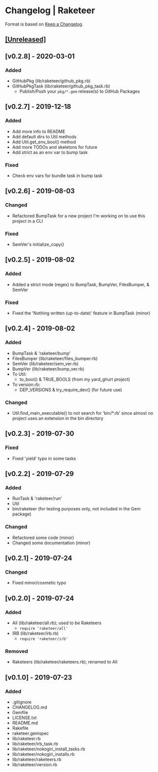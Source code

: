 # Changelog | Raketeer

Format is based on [Keep a Changelog](https://keepachangelog.com/en/1.0.0/).

## [[Unreleased]](https://github.com/esotericpig/raketeer/compare/v0.2.8...master)

## [v0.2.8] - 2020-03-01
### Added
- GitHubPkg (lib/raketeer/github_pkg.rb)
- GitHubPkgTask (lib/raketeer/github_pkg_task.rb)
    - Publish/Push your `pkg/*.gem` release(s) to GitHub Packages

## [v0.2.7] - 2019-12-18
### Added
- Add more info to README
- Add default dirs to Util methods
- Add Util.get_env_bool() method
- Add more TODOs and skeletons for future
- Add strict as an env var to bump task

### Fixed
- Check env vars for bundle task in bump task

## [v0.2.6] - 2019-08-03
### Changed
- Refactored BumpTask for a new project I'm working on to use this project in a CLI

### Fixed
- SemVer's initialize_copy()

## [v0.2.5] - 2019-08-02
### Added
- Added a strict mode (regex) to BumpTask, BumpVer, FilesBumper, & SemVer

### Fixed
- Fixed the 'Nothing written (up-to-date)' feature in BumpTask (minor)

## [v0.2.4] - 2019-08-02
### Added
- BumpTask & 'raketeer/bump'
- FilesBumper (lib/raketeer/files_bumper.rb)
- SemVer (lib/raketeer/sem_ver.rb)
- BumpVer (lib/raketeer/bump_ver.rb)
- To Util:
    - to_bool() & TRUE_BOOLS (from my yard_ghurt project)
- To version.rb:
    - DEP_VERSIONS & try_require_dev() (for future use)

### Changed
- Util.find_main_executable() to not search for 'bin/*.rb' since almost no project uses an extension in the bin directory

## [v0.2.3] - 2019-07-30
### Fixed
- Fixed 'yield' typo in some tasks

## [v0.2.2] - 2019-07-29
### Added
- RunTask & 'raketeer/run'
- Util
- bin/raketeer (for testing purposes only, not included in the Gem package)

### Changed
- Refactored some code (minor)
- Changed some documentation (minor)

## [v0.2.1] - 2019-07-24
### Changed
- Fixed minor/cosmetic typo

## [v0.2.0] - 2019-07-24
### Added
- All (lib/raketeer/all.rb); used to be Raketeers
    - `require 'raketeer/all'`
- IRB (lib/raketeer/irb.rb)
    - `require 'raketeer/irb'`

### Removed
- Raketeers (lib/raketeer/raketeers.rb); renamed to All

## [v0.1.0] - 2019-07-23
### Added
- .gitignore
- CHANGELOG.md
- Gemfile
- LICENSE.txt
- README.md
- Rakefile
- raketeer.gemspec
- lib/raketeer.rb
- lib/raketeer/irb_task.rb
- lib/raketeer/nokogiri_install_tasks.rb
- lib/raketeer/nokogiri_installs.rb
- lib/raketeer/raketeers.rb
- lib/raketeer/version.rb

